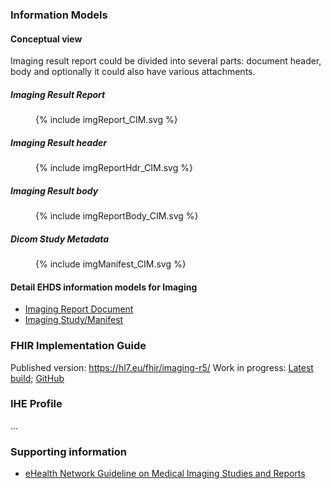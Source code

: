 ### Information Models
#### Conceptual view

Imaging result report could be divided into several parts: document header, body and optionally it could also have various attachments.

##### Imaging Result Report
<figure>
  {% include imgReport_CIM.svg %}
</figure>

##### Imaging Result header
<figure>
  {% include imgReportHdr_CIM.svg %}
</figure>

##### Imaging Result body
<figure>
  {% include imgReportBody_CIM.svg %}
</figure>

##### Dicom Study Metadata
<figure>
  {% include imgManifest_CIM.svg %}
</figure>


#### Detail EHDS information models for Imaging
- [Imaging Report Document](StructureDefinition-EHDSImagingReport.html)
- [Imaging Study/Manifest](StructureDefinition-EHDSImagingStudy.html)


### FHIR Implementation Guide

Published version: https://hl7.eu/fhir/imaging-r5/
Work in progress: [Latest build](https://build.fhir.org/ig/hl7-eu/imaging); [GitHub](https://github.com/hl7-eu/imaging/)

### IHE Profile
...

### Supporting information
- [eHealth Network Guideline on Medical Imaging Studies and Reports](https://health.ec.europa.eu/document/download/0079ad26-8f8f-435b-9472-3cd8625f4220_en?filename=ehn_mi_guidelines_en.pdf)